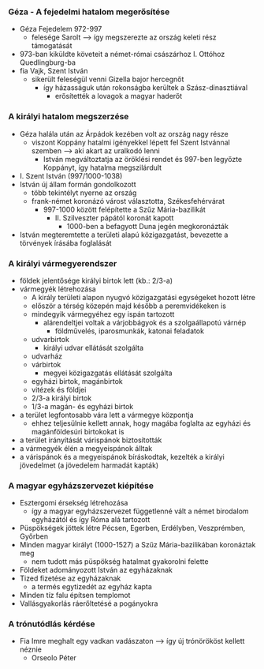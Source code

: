 ### Géza - A fejedelmi hatalom megerősítése

- Géza Fejedelem 972-997
	- felesége Sarolt --> így megszerezte az ország keleti rész támogatását
- 973-ban kiküldte követeit a német-római császárhoz I. Ottóhoz Quedlingburg-ba
- fia Vajk, Szent István
	- sikerült feleségül venni Gizella bajor hercegnőt
		- így házasságuk után rokonságba kerültek a Szász-dinasztiával
			- erősítették a lovagok a magyar haderőt
### A királyi hatalom megszerzése
- Géza halála után az Árpádok kezében volt az ország nagy része
	- viszont Koppány hatalmi igényekkel lépett fel Szent Istvánnal szemben --> aki akart az uralkodó lenni
		- István megváltoztatja az öröklési rendet és 997-ben legyőzte Koppányt, így hatalma megszilárdult
- I. Szent István (997/1000-1038)
- István új állam formán gondolkozott
	- több tekintélyt nyerne az ország
	- frank-német koronázó várost választotta, Székesfehérvárat
		- 997-1000 között felépítette a Szűz Mária-bazilikát
			- II. Szilveszter pápától koronát kapott
				- 1000-ben a befagyott Duna jegén megkoronázták
- István megteremtette a területi alapú közigazgatást, bevezette a törvények írásába foglalását
### A királyi vármegyerendszer

- földek jelentősége királyi birtok lett (kb.: 2/3-a)
- vármegyék létrehozása
	- A király területi alapon nyugvó közigazgatási egységeket hozott létre
	- először a térség közepén majd később a peremvidékeken is
	- mindegyik vármegyéhez egy ispán tartozott
		- alárendeltjei voltak a várjobbágyok és a szolgaállapotú várnép
			- földművelés, iparosmunkák, katonai feladatok
	- udvarbirtok
		- királyi udvar ellátását szolgálta
	- udvarház
	- várbirtok
		- megyei közigazgatás ellátását szolgálta
	- egyházi birtok, magánbirtok
	- vitézek és földjei
	- 2/3-a királyi birtok
	- 1/3-a magán- és egyházi birtok
- a terület legfontosabb vára lett a vármegye központja
	- ehhez teljesülnie kellett annak, hogy magába foglalta az egyházi és magánföldesúri birtokokat is
- a terület irányítását várispánok biztosították
- a vármegyék élén a megyeispánok álltak
- a várispánok és a megyeispánok bíráskodtak, kezelték a királyi jövedelmet (a jövedelem harmadát kapták)
### A magyar egyházszervezet kiépítése

- Esztergomi érsekség létrehozása
	- így a magyar egyházszervezet függetlenné vált a német birodalom egyházától és így Róma alá tartozott
- Püspökségek jöttek létre Pécsen, Egerben, Erdélyben, Veszprémben, Győrben
- Minden magyar királyt (1000-1527) a Szűz Mária-bazilikában koronáztak meg
	- nem tudott más püspökség hatalmat gyakorolni felette
- Földeket adományozott István az egyházaknak
- Tized fizetése az egyházaknak
	- a termés egytizedét az egyház kapta
- Minden tíz falu építsen templomot
- Vallásgyakorlás ráerőltetésé a pogányokra
### A trónutódlás kérdése
- Fia Imre meghalt egy vadkan vadászaton --> így új trónörököst kellett néznie
	- Orseolo Péter